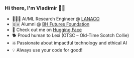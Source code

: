 ### Hi there, I'm Vladimir 👋🏻

- 👨🏻‍💻 AI/ML Research Engineer @ [LANACO](https://www.lanaco.com/)
- 🇧🇦 Alumni @ [BH Futures Foundation](https://www.bhfuturesfoundation.org/)
- 🤗 Check out me on [Hugging Face](https://huggingface.co/gradientflow)
- 🐕 Proud human to Lexi (OTSC – Old-Time Scotch Collie)
- ❇️ Passionate about impactful technology and ethical AI
- 💡 Always use your code for good!


